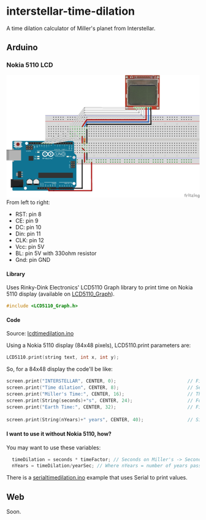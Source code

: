 # interstellar-time-dilation
A time dilation calculator of Miller's planet from Interstellar.
## Arduino

### Nokia 5110 LCD
![Protoboard](/nokia5110.jpg)
From left to right: 
- RST: pin 8
- CE: pin 9
- DC: pin 10
- Din: pin 11
- CLK: pin 12
- Vcc: pin 5V
- BL: pin 5V with 330ohm resistor
- Gnd: pin GND

#### Library
Uses Rinky-Dink Electronics' LCD5110 Graph library to print time on Nokia 5110 display (available on [LCD5110_Graph](http://www.rinkydinkelectronics.com/library.php?id=48)).
```cpp 
#include <LCD5110_Graph.h>
```
#### Code
Source: [lcdtimedilation.ino](/examples/lcdtimedilation/lcdtimedilation.ino)

Using a Nokia 5110 display (84x48 pixels), LCD5110.print parameters are: 
```cpp
LCD5110.print(string text, int x, int y); 
```
So, for a 84x48 display the code'll be like: 
```cpp
screen.print("INTERSTELLAR", CENTER, 0);                          // First line (0) print
screen.print("Time dilation", CENTER, 8);                         // Second line (8) print
screen.print("Miller's Time:", CENTER, 16);                       // Third line (16) print
screen.print(String(seconds)+"s", CENTER, 24);                    // Fourth line (24) print
screen.print("Earth Time:", CENTER, 32);                          // Fifth line (32) print

screen.print(String(nYears)+" years", CENTER, 40);                // Sixth line (40) print, if nYears > 2
```
#### I want to use it without Nokia 5110, how?
You may want to use these variables:
```cpp 
  timeDilation = seconds * timeFactor; // Seconds on Miller's -> Second's on Earth conversion
  nYears = timeDilation/yearSec; // Where nYears = number of years passed on earth based on Miller's time dilation 
```
There is a [serialtimedilation.ino](/examples/serialtimedilation/serialtimedilation.ino) example that uses Serial to print values.

## Web
Soon.
